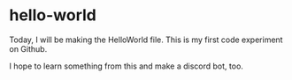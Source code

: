 # hello-world


Today, I will be making the HelloWorld file.
This is my first code experiment on Github. 

I hope to learn something from this and make a discord bot, too. 
